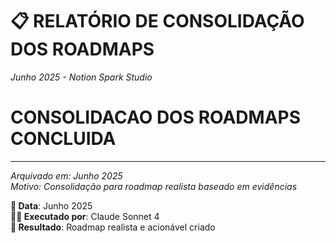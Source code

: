 # 📋 RELATÓRIO DE CONSOLIDAÇÃO DOS ROADMAPS

*Junho 2025 - Notion Spark Studio*

# CONSOLIDACAO DOS ROADMAPS CONCLUIDA

---

*Arquivado em: Junho 2025*  
*Motivo: Consolidação para roadmap realista baseado em evidências*

**📅 Data**: Junho 2025  
**👨‍💻 Executado por**: Claude Sonnet 4  
**🎯 Resultado**: Roadmap realista e acionável criado
